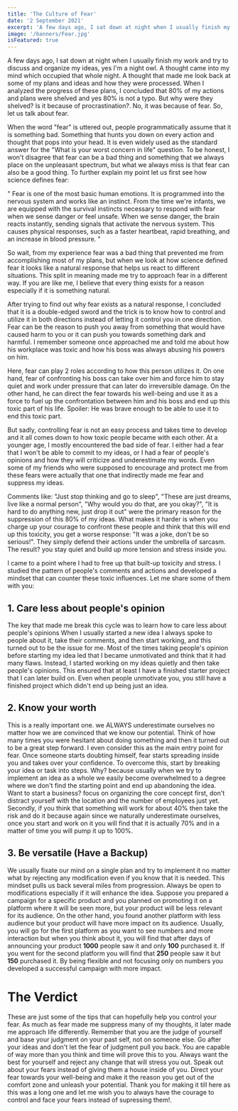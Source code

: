 ```yaml
---
title: 'The Culture of Fear'
date: '2 September 2021'
excerpt: 'A few days ago, I sat down at night when I usually finish my work and try to discuss and organize my ideas, yes I'm a night owl. A thought came into my mind which occupied that whole night.'
image: '/banners/Fear.jpg'
isFeatured: true
---
```


A few days ago, I sat down at night when I usually finish my work and try to discuss and organize my ideas, yes I'm a night owl. A thought came into my mind which occupied that whole night. A thought that made me look back at some of my plans and ideas and how they were processed. When I analyzed the progress of these plans, I concluded that 80% of my actions and plans were shelved and yes 80% is not a typo. But why were they shelved? Is it because of procrastination?. No, it was because of fear. So, let us talk about fear.

When the word "fear" is uttered out, people programmatically assume that it is something bad. Something that hunts you down on every action and thought that pops into your head. It is even widely used as the standard answer for the "What is your worst concern in life" question. To be honest, I won't disagree that fear can be a bad thing and something that we always place on the unpleasant spectrum, but what we always miss is that fear can also be a good thing. To further explain my point let us first see how science defines fear:

" Fear is one of the most basic human emotions. It is programmed into the nervous system and works like an instinct. From the time we're infants, we are equipped with the survival instincts necessary to respond with fear when we sense danger or feel unsafe. When we sense danger, the brain reacts instantly, sending signals that activate the nervous system. This causes physical responses, such as a faster heartbeat, rapid breathing, and an increase in blood pressure. "

So wait, from my experience fear was a bad thing that prevented me from accomplishing most of my plans, but when we look at how science defined fear it looks like a natural response that helps us react to different situations. This split in meaning made me try to approach fear in a different way. If you are like me, I believe that every thing exists for a reason especially if it is something natural. 

After trying to find out why fear exists as a natural response, I concluded that it is a double-edged sword and the trick is to know how to control and utilize it in both directions instead of letting it control you in one direction. Fear can be the reason to push you away from something that would have caused harm to you or it can push you towards something dark and harmful. I remember someone once approached me and told me about how his workplace was toxic and how his boss was always abusing his powers on him. 

Here, fear can play 2 roles according to how this person utilizes it. On one hand, fear of confronting his boss can take over him and force him to stay quiet and work under pressure that can later do irreversible damage. On the other hand, he can direct the fear towards his well-being and use it as a force to fuel up the confrontation between him and his boss and end up this toxic part of his life. Spoiler: He was brave enough to be able to use it to end this toxic part.

But sadly, controlling fear is not an easy process and takes time to develop and it all comes down to how toxic people became with each other. At a younger age, I mostly encountered the bad side of fear. I either had a fear that I won't be able to commit to my ideas, or I had a fear of people's opinions and how they will criticize and underestimate my words. Even some of my friends who were supposed to encourage and protect me from these fears were actually that one that indirectly made me fear and suppress my ideas.

Comments like: "Just stop thinking and go to sleep", "These are just dreams, live like a normal person", "Why would you do that, are you okay?", "It is hard to do anything new, just drop it out" were the primary reason for the suppression of this 80% of my ideas. What makes it harder is when you charge up your courage to confront these people and think that this will end up this toxicity, you get a worse response: "It was a joke, don't be so serious!". They simply defend their actions under the umbrella of sarcasm. The result? you stay quiet and build up more tension and stress inside you.

I came to a point where I had to free up that built-up toxicity and stress. I studied the pattern of people's comments and actions and developed a mindset that can counter these toxic influences. Let me share some of them with you:

## 1. Care less about people's opinion

The key that made me break this cycle was to learn how to care less about people's opinions When I usually started a new idea I always spoke to people about it, take their comments, and then start working, and this turned out to be the issue for me. Most of the times taking people's opinion before starting my idea led that I became unmotivated and think that it had many flaws. Instead, I started working on my ideas quietly and then take people's opinions. This ensured that at least I have a finished starter project that I can later build on. Even when people unmotivate you, you still have a finished project which didn't end up being just an idea.

## 2. Know your worth

This is a really important one. we ALWAYS underestimate ourselves no matter how we are convinced that we know our potential. Think of how many times you were hesitant about doing something and then it turned out to be a great step forward. I even consider this as the main entry point for fear. Once someone starts doubting himself, fear starts spreading inside you and takes over your confidence. To overcome this, start by breaking your idea or task into steps. Why? because usually when we try to implement an idea as a whole we easily become overwhelmed to a degree where we don't find the starting point and end up abandoning the idea. Want to start a business? focus on organizing the core concept first, don't distract yourself with the location and the number of employees just yet. Secondly, if you think that something will work for about 40% then take the risk and do it because again since we naturally underestimate ourselves, once you start and work on it you will find that it is actually 70% and in a matter of time you will pump it up to 100%.

## 3. Be versatile (Have a Backup)

We usually fixate our mind on a single plan and try to implement it no matter what by rejecting any modification even if you know that it is needed. This mindset pulls us back several miles from progression. Always be open to modifications especially if it will enhance the idea. Suppose you prepared a campaign for a specific product and you planned on promoting it on a platform where it will be seen more, but your product will be less relevant for its audience. On the other hand, you found another platform with less audience but your product will have more impact on its audience. Usually, you will go for the first platform as you want to see numbers and more interaction but when you think about it, you will find that after days of announcing your product **1000** people saw it and only **100** purchased it. If you went for the second platform you will find that **250** people saw it but **150** purchased it. By being flexible and not focusing only on numbers you developed a successful campaign with more impact.

# The Verdict

These are just some of the tips that can hopefully help you control your fear. As much as fear made me suppress many of my thoughts, it later made me approach life differently. Remember that you are the judge of yourself and base your judgment on your past self, not on someone else. Go after your ideas and don't let the fear of judgment pull you back. You are capable of way more than you think and time will prove this to you. Always want the best for yourself and reject any change that will stress you out. Speak out about your fears instead of giving them a house inside of you. Direct your fear towards your well-being and make it the reason you get out of the comfort zone and unleash your potential. Thank you for making it till here as this was a long one and let me wish you to always have the courage to control and face your fears instead of supressing them!.




